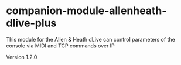 # companion-module-allenheath-dlive-plus

This module for the Allen & Heath dLive can control parameters of the console via MIDI and TCP commands over IP

Version 1.2.0